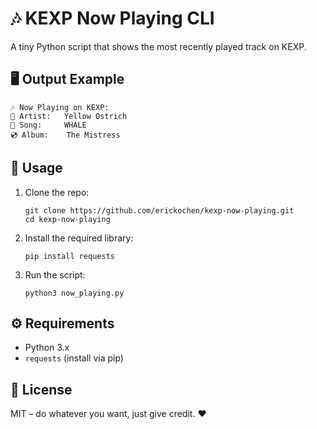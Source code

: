 # 🎶 KEXP Now Playing CLI

A tiny Python script that shows the most recently played track on KEXP.

## 🖥️ Output Example

    🎶 Now Playing on KEXP:
    🎤 Artist:   Yellow Ostrich
    🎵 Song:     WHALE
    💿 Album:    The Mistress

## 🚀 Usage

1. Clone the repo:

       git clone https://github.com/erickochen/kexp-now-playing.git
       cd kexp-now-playing

2. Install the required library:

       pip install requests

3. Run the script:

       python3 now_playing.py

## ⚙️ Requirements

- Python 3.x
- `requests` (install via pip)

## 📜 License

MIT – do whatever you want, just give credit. ❤️
